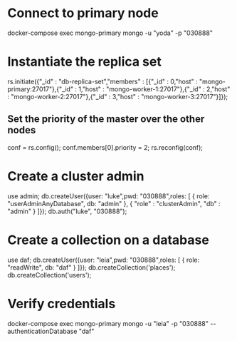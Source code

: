 # Connect to primary node
docker-compose exec mongo-primary mongo -u "yoda" -p "030888"

# Instantiate the replica set
rs.initiate({"_id" : "db-replica-set","members" : [{"_id" : 0,"host" : "mongo-primary:27017"},{"_id" : 1,"host" : "mongo-worker-1:27017"},{"_id" : 2,"host" : "mongo-worker-2:27017"},{"_id" : 3,"host" : "mongo-worker-3:27017"}]});

## Set the priority of the master over the other nodes
conf = rs.config();
conf.members[0].priority = 2;
rs.reconfig(conf);

# Create a cluster admin
use admin;
db.createUser({user: "luke",pwd: "030888",roles: [ { role: "userAdminAnyDatabase", db: "admin" },  { "role" : "clusterAdmin", "db" : "admin" } ]});
db.auth("luke", "030888");

# Create a collection on a database
use daf;
db.createUser({user: "leia",pwd: "030888",roles: [ { role: "readWrite", db: "daf" } ]});
db.createCollection('places');
db.createCollection('users');

# Verify credentials 
docker-compose exec mongo-primary mongo -u "leia" -p "030888" --authenticationDatabase "daf"